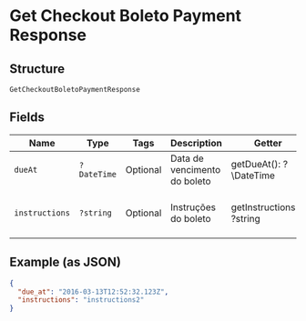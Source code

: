 
# Get Checkout Boleto Payment Response

## Structure

`GetCheckoutBoletoPaymentResponse`

## Fields

| Name | Type | Tags | Description | Getter | Setter |
|  --- | --- | --- | --- | --- | --- |
| `dueAt` | `?DateTime` | Optional | Data de vencimento do boleto | getDueAt(): ?\DateTime | setDueAt(?\DateTime dueAt): void |
| `instructions` | `?string` | Optional | Instruções do boleto | getInstructions(): ?string | setInstructions(?string instructions): void |

## Example (as JSON)

```json
{
  "due_at": "2016-03-13T12:52:32.123Z",
  "instructions": "instructions2"
}
```


